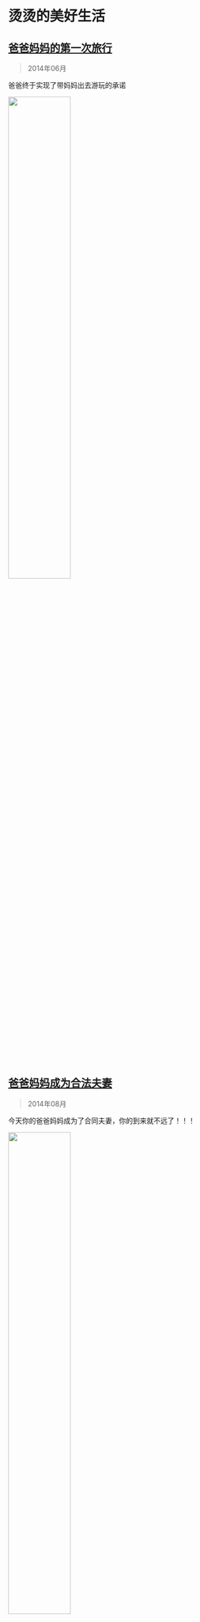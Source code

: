 # 烫烫的美好生活

## [爸爸妈妈的第一次旅行](20140603/index.html)

> 2014年06月

爸爸终于实现了带妈妈出去游玩的承诺

<img src="imgs/WechatIMG22.jpeg" width="50%" height="50%">

## [爸爸妈妈成为合法夫妻](20140823/index.html)

> 2014年08月

今天你的爸爸妈妈成为了合同夫妻，你的到来就不远了！！！

<img src="imgs/WechatIMG23.jpeg" width="50%" height="50%">

## [爸爸妈妈结婚度假](20140824/index.html)

> 2014年08月

领证第二天爸爸妈妈就踏上的三亚的旅程

<img src="imgs/WechatIMG25.jpeg" width="50%" height="50%">

## [姥姥、舅舅我们一起登长城](20141008/index.html)

> 2014年10月

十一姥姥、舅舅来北京游玩

<img src="imgs/WechatIMG28.jpeg" width="50%" height="50%">

## [今天爸爸妈妈结婚办事](20150108/index.html)

> 2015年1月

今天爸爸妈妈结婚举行答谢宴

<img src="imgs/WechatIMG30.jpeg" width="50%" height="50%">

## [爸爸妈妈带着姥姥去舅舅那看草原](20150725/index.html)

> 2015年07月

爸爸妈妈带着姥姥去舅舅工作的地方呼和浩特那看草原

<img src="imgs/WechatIMG32.jpeg" width="50%" height="50%">

## [爸爸跟着妈妈公司去团建](20150822/index.html)

> 2015年08月

爸爸跟着妈妈公司去团建

<img src="imgs/WechatIMG37.jpeg" width="50%" height="50%">

## [妈妈跟着爸爸出差游玩](20150829/index.html)

> 2015年08月

妈妈跟着爸爸出差游玩

<img src="imgs/WechatIMG41.jpeg" width="50%" height="50%">

## [这一天爸爸妈妈终于等到了你](20151006/index.html)

> 2015年10月

这一天爸爸妈妈终于等到了你！！！！

<img src="imgs/WechatIMG45.jpeg" width="50%" height="50%">

## [爸爸对这些奇怪玩意很喜欢](20160207/index.html)

> 2016年02月

爸爸对这些奇怪玩意很喜欢

<img src="imgs/WechatIMG46.jpeg" width="50%" height="50%">

## [这是你来到这个世界上的第一天](20160607/index.html)

> 2016年06月

这是你来到这个世界上的第一天

<img src="imgs/WechatIMG48.jpeg" width="50%" height="50%">
